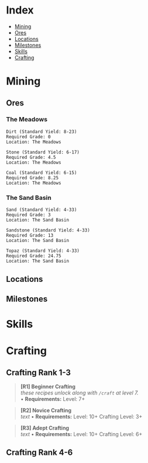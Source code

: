 # Index
- [Mining](#Mining)
 - [Ores](#Ores)
 - [Locations](#Locations)
 - [Milestones](#Milestones)
- [Skills](#Skills)
- [Crafting](#Crafting)

# Mining

## Ores
### The Meadows
```
Dirt (Standard Yield: 8-23)
Required Grade: 0
Location: The Meadows
```
```
Stone (Standard Yield: 6-17)
Required Grade: 4.5
Location: The Meadows
```
```
Coal (Standard Yield: 6-15)
Required Grade: 8.25
Location: The Meadows
```
### The Sand Basin
```
Sand (Standard Yield: 4-33)
Required Grade: 3
Location: The Sand Basin
```
```
Sandstone (Standard Yield: 4-33)
Required Grade: 13
Location: The Sand Basin
```
```
Topaz (Standard Yield: 4-33)
Required Grade: 24.75
Location: The Sand Basin
```

## Locations

## Milestones

# Skills

# Crafting

## Crafting Rank 1-3
> **[R1] Beginner Crafting** <br>
> *these recipes unlock along with `/craft` at level 7.* <br>
> • **Requirements:**
> Level: 7+

> **[R2] Novice Crafting** <br>
> *text*
> • **Requirements:**
> Level: 10+
> Crafting Level: 3+

> **[R3] Adept Crafting** <br>
> *text*
> • **Requirements:**
> Level: 10+
> Crafting Level: 6+

## Crafting Rank 4-6

